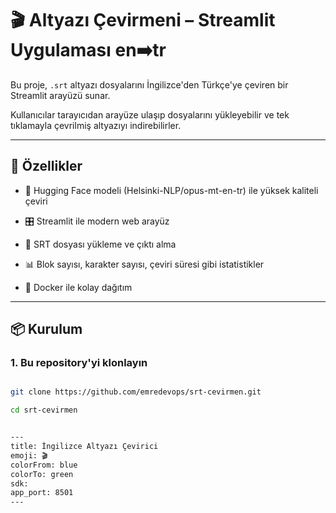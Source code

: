# 🎬 Altyazı Çevirmeni – Streamlit Uygulaması en➡️tr



Bu proje, `.srt` altyazı dosyalarını İngilizce'den Türkçe'ye çeviren bir Streamlit arayüzü sunar.  

Kullanıcılar tarayıcıdan arayüze ulaşıp dosyalarını yükleyebilir ve tek tıklamayla çevrilmiş altyazıyı indirebilirler.



---



## 🚀 Özellikler



- 🧠 Hugging Face modeli (Helsinki-NLP/opus-mt-en-tr) ile yüksek kaliteli çeviri

- 🎛️ Streamlit ile modern web arayüz

- 📂 SRT dosyası yükleme ve çıktı alma

- 📊 Blok sayısı, karakter sayısı, çeviri süresi gibi istatistikler

- 🐳 Docker ile kolay dağıtım



---



## 📦 Kurulum



### 1. Bu repository'yi klonlayın



```bash

git clone https://github.com/emredevops/srt-cevirmen.git

cd srt-cevirmen


---
title: İngilizce Altyazı Çevirici
emoji: 🎬
colorFrom: blue
colorTo: green
sdk: 
app_port: 8501
---
